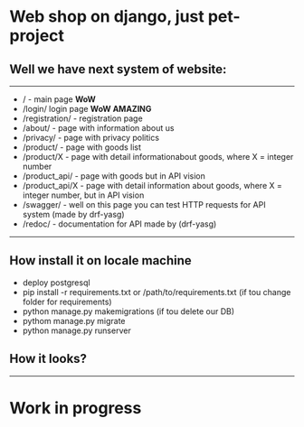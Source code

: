 # **Web shop on django, just pet-project**

## Well we have next system of website:
____
- / - main page **WoW**
- /login/ login page **WoW AMAZING**
- /registration/ - registration page
- /about/ - page with information about us
- /privacy/ - page with privacy politics
- /product/ - page with goods list
- /product/X - page with detail informationabout goods, where X = integer number
- /product_api/ - page with goods but in API vision
- /product_api/X - page with detail information about goods, where X = integer number, but in API vision
- /swagger/ - well on this page you can test HTTP requests for API system (made by drf-yasg)
- /redoc/ - documentation for API made by (drf-yasg)
____
## How install it on locale machine
- deploy postgresql
- pip install -r requirements.txt or /path/to/requirements.txt (if tou change folder for requirements)
- python manage.py makemigrations (if tou delete our DB)
- pythom manage.py migrate
- python manage.py runserver

## How it looks?
____
# Work in progress

